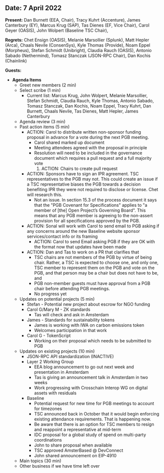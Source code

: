 ## Date: 7 April 2022

**Present:** Dan Burnett (EEA, Chair), Tracy Kuhrt (Accenture), James Canterbury (EY), Marcus Krug (SAP), Tas Dienes (EF, Vice Chair), Carol Geyer (OASIS), John Wolpert (Baseline TSC Chair), 

**Regrets:**  Chet Ensign (OASIS), Melanie Marsollier (Splunk), Matt Hepler (Arca), Chaals Nevile (ConsenSys), Kyle Thomas (Provide), Noam Eppel (Morpheus), Stefan Schmidt (Unibright), Claudia Rauch (OASIS), Antonio Sabado (Nethermind), Tomasz Stanczak (JSON-RPC Chair), Dan Kochis (Chainlink)

**Guests:** 



* **Agenda Items**
    * Greet new members (2 min)
    * Select scribe (1 min)
        * Current list: Marcus Krug, John Wolpert, Melanie Marsollier, Stefan Schmidt, Claudia Rauch, Kyle Thomas, Antonio Sabado, Tomasz Stanczak, Dan Kochis, Noam Eppel, Tracy Kuhrt, Dan Burnett, Chaals Nevile, Tas Dienes, Matt Hepler, James Canterbury
    * Agenda review (3 min)
    * Past action items (5 min)
        * ACTION: Carol to distribute written non-sponsor funding proposal in advance for a vote during the next PGB meeting.
            * Carol shared marked up document
            * Meeting attendees agreed with the proposal in principle
            * Resolution will need to be included in the governance document which requires a pull request and a full majority vote
                1. ACTION: Chairs to create pull request
        * ACTION: Sponsors have to sign an IPR agreement.  TSC representatives to the PGB may not. This could create an issue if a TSC representative biases the PGB towards a decision benefiting IPR they were not required to disclose or license. Chet will research this.
            * Not an issue.  In section 15.3 of the process document it says that the "PGB Covenant for Specifications" applies to "a member of [the] Open Project’s Governing Board".  This means that any PGB member is agreeing to the non-assert provision for all specifications approved by the PGB.
        * ACTION: Sonal will work with Carol to send email to PGB asking if any concerns around the new Baseline website sponsor services/contact info or its framing 
            * ACTION: Carol to send Email asking PGB if they are OK with the format now that updates have been made
        * ACTION: Dan and Tas to work on a PR that clarifies that
            * TSC chairs are not members of the PGB by virtue of being chair.  Rather, a TSC is expected to choose one, and only one, TSC member to represent them on the PGB and vote on the PGB, and that person may be a chair but does not have to be, and
            * PGB non-member guests must have approval from a PGB chair before attending PGB meetings.
            * No progress yet
    * Updates on potential projects (5 min)
        * Stefan - Potential new project about escrow for NGO funding
        * Carol G/Mary M - ZK standards 
            * Tas will check and ask in Amsterdam
        * James - Standards for sustainability tokens
            * James is working with IWA on carbon emissions token
            * Welcomes participation in that work
        * Carol G - TokenScript
            * Working on their proposal which needs to be submitted to PGB
    * Updates on existing projects (10 min)
        * JSON-RPC API standardization (INACTIVE)
        * Layer 2 Working Group 
            * EEA blog announcement to go out next week and presentation in Amsterdam
            * Tas is giving an announcement talk in Amsterdam in two weeks
            * Work progressing with Crosschain Interop WG on digital assets with residuals 
        * Baseline
            * Potential request for new time for PGB meetings to account for timezones
            * TSC announced back in October that it would begin enforcing existing attendance requirements.  That is happening now.
            * Be aware that there is an option for TSC members to resign and reappoint a representative at mid-term
            * IDC proposal for a global study of spend on multi-party coordinations
            * John to share proposal when available
            * TSC approved AmsterBased @ DevConnect
            * John shared announcement on EIP-4910
    * Main topics (30 min)
    * Other business if we have time left over
